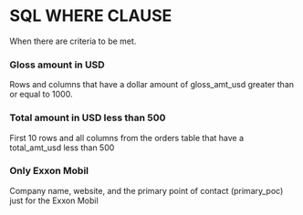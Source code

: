 # SQL WHERE CLAUSE
When there are criteria to be met.
### Gloss amount in USD
Rows and columns that have a dollar amount of gloss_amt_usd greater than or equal to 1000.
### Total amount in USD less than 500
First 10 rows and all columns from the orders table that have a total_amt_usd less than 500
### Only Exxon Mobil
Company name, website, and the primary point of contact (primary_poc) just for the Exxon Mobil